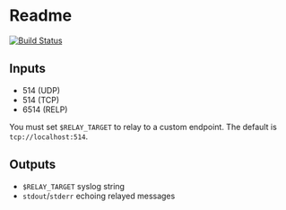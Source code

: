 Readme
======

[![Build Status](https://travis-ci.org/dpyro/syslog-relay.svg?branch=master)](https://travis-ci.org/dpyro/syslog-relay)

Inputs
------

* 514 (UDP)
* 514 (TCP)
* 6514 (RELP)

You must set `$RELAY_TARGET` to relay to a custom endpoint. The default is `tcp://localhost:514`.

Outputs
-------

* `$RELAY_TARGET` syslog string
* `stdout`/`stderr` echoing relayed messages